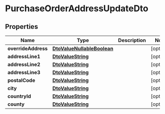 
# PurchaseOrderAddressUpdateDto

## Properties
Name | Type | Description | Notes
------------ | ------------- | ------------- | -------------
**overrideAddress** | [**DtoValueNullableBoolean**](DtoValueNullableBoolean.md) |  |  [optional]
**addressLine1** | [**DtoValueString**](DtoValueString.md) |  |  [optional]
**addressLine2** | [**DtoValueString**](DtoValueString.md) |  |  [optional]
**addressLine3** | [**DtoValueString**](DtoValueString.md) |  |  [optional]
**postalCode** | [**DtoValueString**](DtoValueString.md) |  |  [optional]
**city** | [**DtoValueString**](DtoValueString.md) |  |  [optional]
**countryId** | [**DtoValueString**](DtoValueString.md) |  |  [optional]
**county** | [**DtoValueString**](DtoValueString.md) |  |  [optional]



